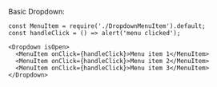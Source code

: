 Basic Dropdown:

    const MenuItem = require('./DropdownMenuItem').default;
    const handleClick = () => alert('menu clicked');

    <Dropdown isOpen>
      <MenuItem onClick={handleClick}>Menu item 1</MenuItem>
      <MenuItem onClick={handleClick}>Menu item 2</MenuItem>
      <MenuItem onClick={handleClick}>Menu item 3</MenuItem>
    </Dropdown>
